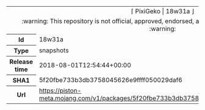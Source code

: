 <html><table>
<tr><td colspan="2" align="center"><img width="0" height="0"><br/>⌈ PixiGeko | 18w31a ⌋<br/><img width="0" height="0"></td></tr>
<tr><td colspan="2" align="center"><img width="0" height="0"><br/>
:warning: This repository is not official, approved, endorsed, associated or connected with Mojang :warning:
<br/><img width="0" height="0"></td></tr>
<tr><th>Id</th><td>18w31a</td></tr>
<tr><th>Type</th><td>snapshots</td></tr>
<tr><th>Release time</th><td>2018-08-01T12:54:44+00:00</td></tr>
<tr><th>SHA1</th><td>5f20fbe733b3db3758045626e9ffff050029daf6</td></tr>
<tr><th>Url</th><td><a href="https://piston-meta.mojang.com/v1/packages/5f20fbe733b3db3758045626e9ffff050029daf6/18w31a.json">https://piston-meta.mojang.com/v1/packages/5f20fbe733b3db3758045626e9ffff050029daf6/18w31a.json</a></td></tr>
